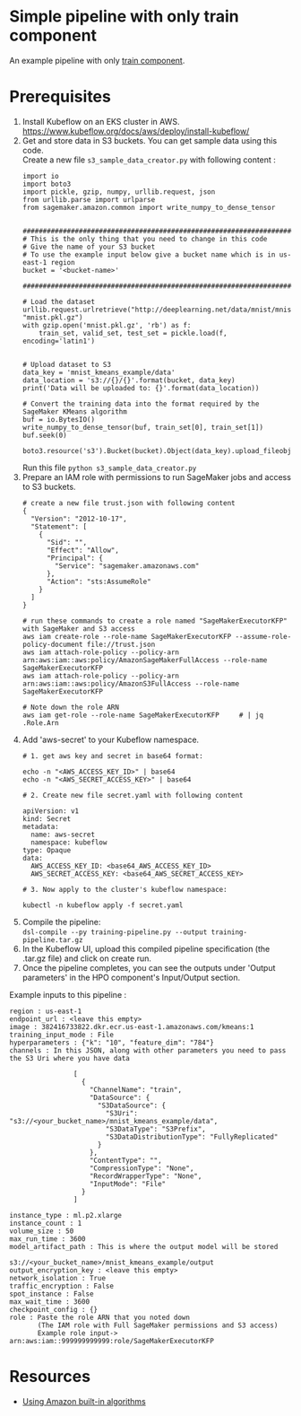 # Simple pipeline with only train component

An example pipeline with only [train component](https://github.com/kubeflow/pipelines/tree/master/components/aws/sagemaker/train).

# Prerequisites 
1. Install Kubeflow on an EKS cluster in AWS. https://www.kubeflow.org/docs/aws/deploy/install-kubeflow/
2. Get and store data in S3 buckets. You can get sample data using this code.  
   Create a new file `s3_sample_data_creator.py` with following content :
   ```buildoutcfg
   import io
   import boto3
   import pickle, gzip, numpy, urllib.request, json
   from urllib.parse import urlparse
   from sagemaker.amazon.common import write_numpy_to_dense_tensor

   
   ###########################################################################################
   # This is the only thing that you need to change in this code 
   # Give the name of your S3 bucket 
   # To use the example input below give a bucket name which is in us-east-1 region 
   bucket = '<bucket-name>' 

   ###########################################################################################
      
   # Load the dataset
   urllib.request.urlretrieve("http://deeplearning.net/data/mnist/mnist.pkl.gz", "mnist.pkl.gz")
   with gzip.open('mnist.pkl.gz', 'rb') as f:
       train_set, valid_set, test_set = pickle.load(f, encoding='latin1')


   # Upload dataset to S3   
   data_key = 'mnist_kmeans_example/data'
   data_location = 's3://{}/{}'.format(bucket, data_key)
   print('Data will be uploaded to: {}'.format(data_location))

   # Convert the training data into the format required by the SageMaker KMeans algorithm
   buf = io.BytesIO()
   write_numpy_to_dense_tensor(buf, train_set[0], train_set[1])
   buf.seek(0)

   boto3.resource('s3').Bucket(bucket).Object(data_key).upload_fileobj(buf)
   ```
   Run this file `python s3_sample_data_creator.py`
3. Prepare an IAM role with permissions to run SageMaker jobs and access to S3 buckets. 
   ```buildoutcfg
   # create a new file trust.json with following content 
   {
     "Version": "2012-10-17",
     "Statement": [
       {
         "Sid": "",
         "Effect": "Allow",
         "Principal": {
           "Service": "sagemaker.amazonaws.com"
         },
         "Action": "sts:AssumeRole"
       }
     ]
   }
   
   # run these commands to create a role named "SageMakerExecutorKFP" with SageMaker and S3 access
   aws iam create-role --role-name SageMakerExecutorKFP --assume-role-policy-document file://trust.json
   aws iam attach-role-policy --policy-arn arn:aws:iam::aws:policy/AmazonSageMakerFullAccess --role-name SageMakerExecutorKFP
   aws iam attach-role-policy --policy-arn arn:aws:iam::aws:policy/AmazonS3FullAccess --role-name SageMakerExecutorKFP
   
   # Note down the role ARN
   aws iam get-role --role-name SageMakerExecutorKFP     # | jq .Role.Arn
   ```
4. Add 'aws-secret' to your Kubeflow namespace.
   ```
   # 1. get aws key and secret in base64 format: 

   echo -n "<AWS_ACCESS_KEY_ID>" | base64
   echo -n "<AWS_SECRET_ACCESS_KEY>" | base64

   # 2. Create new file secret.yaml with following content
   
   apiVersion: v1
   kind: Secret
   metadata:
     name: aws-secret
     namespace: kubeflow
   type: Opaque
   data:
     AWS_ACCESS_KEY_ID: <base64_AWS_ACCESS_KEY_ID>
     AWS_SECRET_ACCESS_KEY: <base64_AWS_SECRET_ACCESS_KEY>
     
   # 3. Now apply to the cluster's kubeflow namespace:
 
   kubectl -n kubeflow apply -f secret.yaml 
   ```
5. Compile the pipeline:  
   `dsl-compile --py training-pipeline.py --output training-pipeline.tar.gz`
6. In the Kubeflow UI, upload this compiled pipeline specification (the .tar.gz file) and click on create run.
7. Once the pipeline completes, you can see the outputs under 'Output parameters' in the HPO component's Input/Output section.

Example inputs to this pipeline :
```buildoutcfg
region : us-east-1
endpoint_url : <leave this empty>
image : 382416733822.dkr.ecr.us-east-1.amazonaws.com/kmeans:1
training_input_mode : File
hyperparameters : {"k": "10", "feature_dim": "784"}
channels : In this JSON, along with other parameters you need to pass the S3 Uri where you have data

                [
                  {
                    "ChannelName": "train",
                    "DataSource": {
                      "S3DataSource": {
                        "S3Uri": "s3://<your_bucket_name>/mnist_kmeans_example/data",
                        "S3DataType": "S3Prefix",
                        "S3DataDistributionType": "FullyReplicated"
                      }
                    },
                    "ContentType": "",
                    "CompressionType": "None",
                    "RecordWrapperType": "None",
                    "InputMode": "File"
                  }
                ]

instance_type : ml.p2.xlarge
instance_count : 1
volume_size : 50
max_run_time : 3600
model_artifact_path : This is where the output model will be stored 
                      s3://<your_bucket_name>/mnist_kmeans_example/output
output_encryption_key : <leave this empty>
network_isolation : True
traffic_encryption : False
spot_instance : False
max_wait_time : 3600
checkpoint_config : {}
role : Paste the role ARN that you noted down  
       (The IAM role with Full SageMaker permissions and S3 access)
       Example role input->  arn:aws:iam::999999999999:role/SageMakerExecutorKFP
```


# Resources
* [Using Amazon built-in algorithms](https://docs.aws.amazon.com/sagemaker/latest/dg/sagemaker-algo-docker-registry-paths.html)
